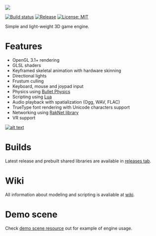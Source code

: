 ![](http://i.imgur.com/x3GSfPD.png)

[![Build status](https://ci.appveyor.com/api/projects/status/vtcu06ofwqf4xe2s?svg=true)](https://ci.appveyor.com/project/SDraw/run-on-coal) [![Release](http://img.shields.io/github/release/SDraw/run-on-coal.svg)](../../releases/latest) [![License: MIT](https://img.shields.io/badge/License-MIT-yellow.svg)](https://opensource.org/licenses/MIT) 

Simple and light-weight 3D game engine.

# Features
* OpenGL 3.1+ rendering
* GLSL shaders
* Keyframed skeletal animation with hardware skinning
* Directional lights
* Frustum culling
* Keyboard, mouse and joypad input
* Physics using [Bullet Physics](../../../../bulletphysics/bullet3)
* Scripting using [Lua](https://www.lua.org)
* Audio playback with spatialization (Ogg, WAV, FLAC)
* TrueType font rendering with Unicode characters support
* Networking using [RakNet library](../../../../OculusVR/RakNet)
* VR support

[![alt text](http://i.imgur.com/spFAFnr.png "Youtube playlist")](https://www.youtube.com/watch?v=L2UA3kquDpg&list=PLiEPsxTlqsDnI36XCCsG3jw32j2Gb-JGJ)

# Builds
Latest release and prebuilt shared libraries are available in [releases tab](../../releases/latest).

# Wiki
All information about modeling and scripting is avaliable at [wiki](../../wiki).

# Demo scene
Check [demo scene resource](../../../roc-app-demo) out for example of engine usage.
